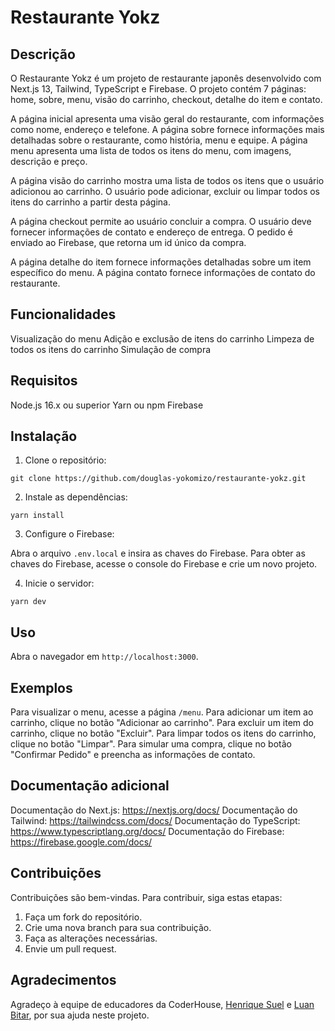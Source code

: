 # Restaurante Yokz

## Descrição

O Restaurante Yokz é um projeto de restaurante japonês desenvolvido com Next.js 13, Tailwind, TypeScript e Firebase. O projeto contém 7 páginas: home, sobre, menu, visão do carrinho, checkout, detalhe do item e contato.

A página inicial apresenta uma visão geral do restaurante, com informações como nome, endereço e telefone. A página sobre fornece informações mais detalhadas sobre o restaurante, como história, menu e equipe. A página menu apresenta uma lista de todos os itens do menu, com imagens, descrição e preço.

A página visão do carrinho mostra uma lista de todos os itens que o usuário adicionou ao carrinho. O usuário pode adicionar, excluir ou limpar todos os itens do carrinho a partir desta página.

A página checkout permite ao usuário concluir a compra. O usuário deve fornecer informações de contato e endereço de entrega. O pedido é enviado ao Firebase, que retorna um id único da compra.

A página detalhe do item fornece informações detalhadas sobre um item específico do menu. A página contato fornece informações de contato do restaurante.

## Funcionalidades

 Visualização do menu
 Adição e exclusão de itens do carrinho
 Limpeza de todos os itens do carrinho
 Simulação de compra

## Requisitos

 Node.js 16.x ou superior
 Yarn ou npm
 Firebase

## Instalação

1. Clone o repositório:

```
git clone https://github.com/douglas-yokomizo/restaurante-yokz.git
```

2. Instale as dependências:

```
yarn install
```

3. Configure o Firebase:

 Abra o arquivo `.env.local` e insira as chaves do Firebase.
 Para obter as chaves do Firebase, acesse o console do Firebase e crie um novo projeto.

4. Inicie o servidor:

```
yarn dev
```

## Uso

Abra o navegador em `http://localhost:3000`.

## Exemplos

 Para visualizar o menu, acesse a página `/menu`.
 Para adicionar um item ao carrinho, clique no botão "Adicionar ao carrinho".
 Para excluir um item do carrinho, clique no botão "Excluir".
 Para limpar todos os itens do carrinho, clique no botão "Limpar".
 Para simular uma compra, clique no botão "Confirmar Pedido" e preencha as informações de contato.

## Documentação adicional

 Documentação do Next.js: https://nextjs.org/docs/
 Documentação do Tailwind: https://tailwindcss.com/docs/
 Documentação do TypeScript: https://www.typescriptlang.org/docs/
 Documentação do Firebase: https://firebase.google.com/docs/

## Contribuições

Contribuições são bem-vindas. Para contribuir, siga estas etapas:

1. Faça um fork do repositório.
2. Crie uma nova branch para sua contribuição.
3. Faça as alterações necessárias.
4. Envie um pull request.

## Agradecimentos

Agradeço à equipe de educadores da CoderHouse, [Henrique Suel](https://github.com/HenriqueSuel) e [Luan Bitar](https://github.com/luanbitar), por sua ajuda neste projeto.
